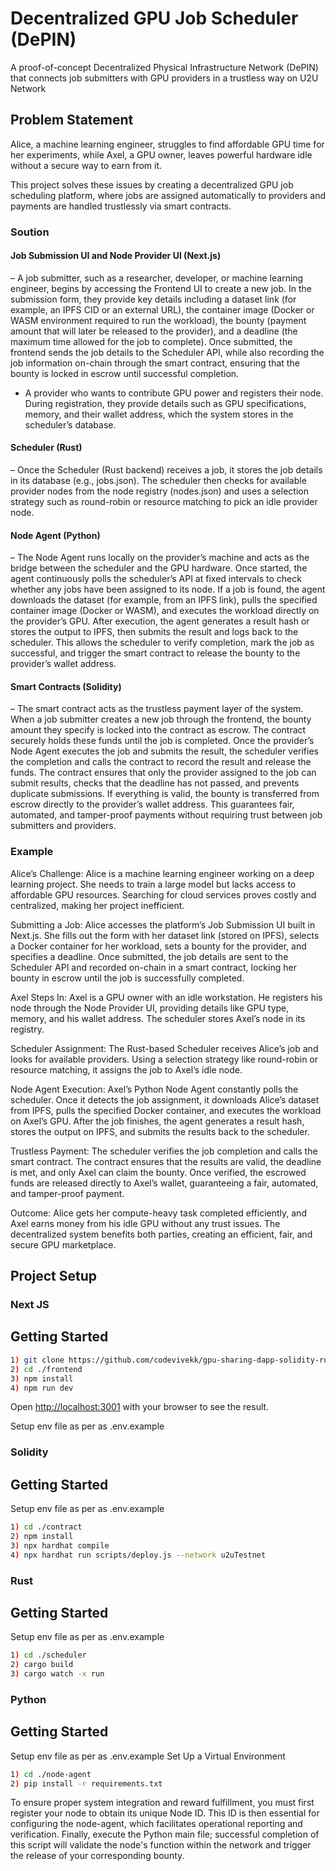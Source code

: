 # Decentralized GPU Job Scheduler (DePIN)

A proof-of-concept Decentralized Physical Infrastructure Network (DePIN) that connects job submitters with GPU providers in a trustless way on U2U Network


## Problem Statement

Alice, a machine learning engineer, struggles to find affordable GPU time for her experiments, while Axel, a GPU owner, leaves powerful hardware idle without a secure way to earn from it.

 This project solves these issues by creating a decentralized GPU job scheduling platform, where jobs are assigned automatically to providers and payments are handled trustlessly via smart contracts.

### Soution

#### Job Submission UI and Node Provider UI (Next.js)
– A job submitter, such as a researcher, developer, or machine learning engineer, begins by accessing the Frontend UI to create a new job. In the submission form, they provide key details including a dataset link (for example, an IPFS CID or an external URL), the container image (Docker or WASM environment required to run the workload), the bounty (payment amount that will later be released to the provider), and a deadline (the maximum time allowed for the job to complete). Once submitted, the frontend sends the job details to the Scheduler API, while also recording the job information on-chain through the smart contract, ensuring that the bounty is locked in escrow until successful completion.

- A provider who wants to contribute GPU power and registers their node. During registration, they provide details such as GPU specifications, memory, and their wallet address, which the system stores in the scheduler’s database.

#### Scheduler (Rust) 
– Once the Scheduler (Rust backend) receives a job, it stores the job details in its database (e.g., jobs.json). The scheduler then checks for available provider nodes from the node registry (nodes.json) and uses a selection strategy such as round-robin or resource matching to pick an idle provider node.

#### Node Agent (Python) 
– The Node Agent runs locally on the provider’s machine and acts as the bridge between the scheduler and the GPU hardware. Once started, the agent continuously polls the scheduler’s API at fixed intervals to check whether any jobs have been assigned to its node. If a job is found, the agent downloads the dataset (for example, from an IPFS link), pulls the specified container image (Docker or WASM), and executes the workload directly on the provider’s GPU. After execution, the agent generates a result hash or stores the output to IPFS, then submits the result and logs back to the scheduler. This allows the scheduler to verify completion, mark the job as successful, and trigger the smart contract to release the bounty to the provider’s wallet address.

#### Smart Contracts (Solidity) 
– The smart contract acts as the trustless payment layer of the system. When a job submitter creates a new job through the frontend, the bounty amount they specify is locked into the contract as escrow. The contract securely holds these funds until the job is completed. Once the provider’s Node Agent executes the job and submits the result, the scheduler verifies the completion and calls the contract to record the result and release the funds. The contract ensures that only the provider assigned to the job can submit results, checks that the deadline has not passed, and prevents duplicate submissions. If everything is valid, the bounty is transferred from escrow directly to the provider’s wallet address. This guarantees fair, automated, and tamper-proof payments without requiring trust between job submitters and providers.


### Example 
Alice’s Challenge:
Alice is a machine learning engineer working on a deep learning project. She needs to train a large model but lacks access to affordable GPU resources. Searching for cloud services proves costly and centralized, making her project inefficient.

Submitting a Job:
Alice accesses the platform’s Job Submission UI built in Next.js. She fills out the form with her dataset link (stored on IPFS), selects a Docker container for her workload, sets a bounty for the provider, and specifies a deadline. Once submitted, the job details are sent to the Scheduler API and recorded on-chain in a smart contract, locking her bounty in escrow until the job is successfully completed.

Axel Steps In:
Axel is a GPU owner with an idle workstation. He registers his node through the Node Provider UI, providing details like GPU type, memory, and his wallet address. The scheduler stores Axel’s node in its registry.

Scheduler Assignment:
The Rust-based Scheduler receives Alice’s job and looks for available providers. Using a selection strategy like round-robin or resource matching, it assigns the job to Axel’s idle node.

Node Agent Execution:
Axel’s Python Node Agent constantly polls the scheduler. Once it detects the job assignment, it downloads Alice’s dataset from IPFS, pulls the specified Docker container, and executes the workload on Axel’s GPU. After the job finishes, the agent generates a result hash, stores the output on IPFS, and submits the results back to the scheduler.

Trustless Payment:
The scheduler verifies the job completion and calls the smart contract. The contract ensures that the results are valid, the deadline is met, and only Axel can claim the bounty. Once verified, the escrowed funds are released directly to Axel’s wallet, guaranteeing a fair, automated, and tamper-proof payment.

Outcome:
Alice gets her compute-heavy task completed efficiently, and Axel earns money from his idle GPU without any trust issues. The decentralized system benefits both parties, creating an efficient, fair, and secure GPU marketplace.


## Project Setup

### Next JS


## Getting Started

```bash
1) git clone https://github.com/codevivekk/gpu-sharing-dapp-solidity-rust-python.git
2) cd ./frontend
3) npm install
4) npm run dev

```

Open [http://localhost:3001](http://localhost:3001) with your browser to see the result.


Setup env file as per as .env.example


### Solidity


## Getting Started
Setup env file as per as .env.example

```bash
1) cd ./contract
2) npm install
3) npx hardhat compile
4) npx hardhat run scripts/deploy.js --network u2uTestnet

```

### Rust

## Getting Started
Setup env file as per as .env.example

```bash
1) cd ./scheduler
2) cargo build
3) cargo watch -x run
```


### Python

## Getting Started
Setup env file as per as .env.example
Set Up a Virtual Environment

```bash
1) cd ./node-agent
2) pip install -r requirements.txt
```
To ensure proper system integration and reward fulfillment, you must first register your node to obtain its unique Node ID. This ID is then essential for configuring the node-agent, which facilitates operational reporting and verification. Finally, execute the Python main file; successful completion of this script will validate the node's function within the network and trigger the release of your corresponding bounty.














